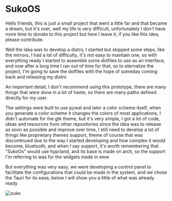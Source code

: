 # SukoOS

Hello friends, this is just a small project that went a little
far and that became a dream, but it's over, well my life is very difficult,
unfortunately I don't have more time to donate to this project but here I leave it,
if you like this idea, please contribute.

Well the idea was to develop a distro, I started but skipped some steps,
like the mirrors, I had a lot of difficulty, it's not easy to maintain one,
so with everything ready I started to assemble some dotfiles to use as an
interface, and now after a long time I ran out of time for that, so to
eternalize the project, I'm going to save the dotfiles with the hope of
someday coming back and releasing my distro

An important detail, I don't recommend using this prototype, there are many things
that were done in a lot of haste, so there are many paths defined directly for
my user.

The settings were built to use pywal and later a color scheme itself, when you generate
a color scheme it changes the colors of most applications, I didn't automate for
the gtk theme, but it's very simple, I got a lot of code, ideas and resources
from other repositories since the idea was to release as soon as possible and
improve over time, I still need to develop a lot of things like proprietary
themes support, theme of course that was discontinued due to the way I started
developing and how complex it would become, bluetooth, and when I say support,
it's worth remembering that "SukoOs" would use hyprland, and its base is
made on arch, so the support I'm referring to was for the widgets made in eww

But everything was very easy, we were developing a control panel to facilitate
the configurations that could be made in the system, and we chose the Tauri for
its ease, below I will show you a little of what was already ready

![suko](example-gif.gif)
